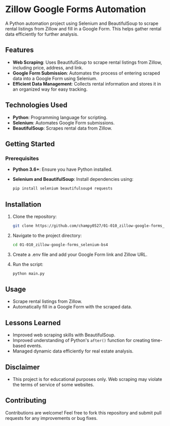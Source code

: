 # Zillow Google Forms Automation

A Python automation project using Selenium and BeautifulSoup to scrape rental listings from Zillow and fill in a Google Form. This helps gather rental data efficiently for further analysis.

## Features

- **Web Scraping**: Uses BeautifulSoup to scrape rental listings from Zillow, including price, address, and link.
- **Google Form Submission**: Automates the process of entering scraped data into a Google Form using Selenium.
- **Efficient Data Management**: Collects rental information and stores it in an organized way for easy tracking.

## Technologies Used

- **Python**: Programming language for scripting.
- **Selenium**: Automates Google Form submissions.
- **BeautifulSoup**: Scrapes rental data from Zillow.

## Getting Started

### Prerequisites

- **Python 3.6+**: Ensure you have Python installed.
- **Selenium and BeautifulSoup**: Install dependencies using:

  ```bash
  pip install selenium beautifulsoup4 requests

## Installation

1. Clone the repository:

    ```bash
    git clone https://github.com/champy0527/01-010_zillow-google-forms_selenium-bs4.git
    ```

2. Navigate to the project directory:

    ```bash
    cd 01-010_zillow-google-forms_selenium-bs4
    ```

3.	Create a .env file and add your Google Form link and Zillow URL.

4. Run the script:

    ```bash
    python main.py
    ```

## Usage

- Scrape rental listings from Zillow.
- Automatically fill in a Google Form with the scraped data.


## Lessons Learned

- Improved web scraping skills with BeautifulSoup.
- Improved understanding of Python's `after()` function for creating time-based events.
- Managed dynamic data efficiently for real estate analysis.

## Disclaimer

- This project is for educational purposes only. Web scraping may violate the terms of service of some websites.

## Contributing

Contributions are welcome! Feel free to fork this repository and submit pull requests for any improvements or bug fixes.
